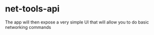 # net-tools-api
The app will then expose a very simple UI that will allow you to do basic networking commands
